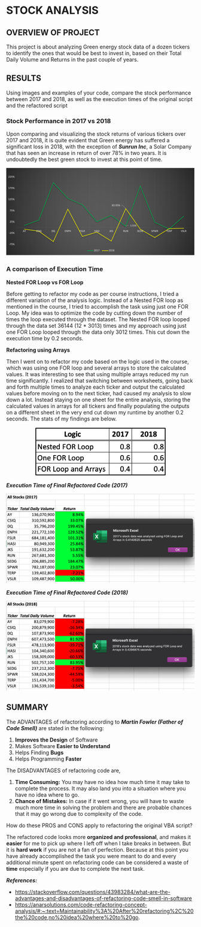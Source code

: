 # STOCK ANALYSIS

## OVERVIEW OF PROJECT

This project is about analyzing Green energy stock data of a dozen tickers to identify the ones that would be best to invest in, based on their Total Daily Volume and Returns in the past couple of years.

## RESULTS

Using images and examples of your code, compare the stock performance between 2017 and 2018, as well as the execution times of the original script and the refactored script

### Stock Performance in 2017 vs 2018

Upon comparing and visualizing the stock returns of various tickers over 2017 and 2018, it is quite evident that Green energy has suffered a significant loss in 2018, with the exception of ***Sunrun Inc***, a Solar Company that has seen an increase in return of over 78% in two years. It is undoubtedly the best green stock to invest at this point of time.

<p align="center"><img src="https://github.com/yazhcodes/stock_analysis/blob/main/Challenge/Resources/2017vs2018.png"></img></p>

### A comparison of Execution Time

**Nested FOR Loop vs FOR Loop**

Before getting to refactor my code as per course instructions, I tried a different variation of the analysis logic. Instead of a Nested FOR loop as mentioned in the course, I tried to accomplish the task using just one FOR Loop. My idea was to optimize the code by cutting down the number of times the loop executed through the dataset. The Nested FOR loop looped through the data set 36144 (12 * 3013) times and my approach using just one FOR Loop looped through the data only 3012 times. This cut down the execution time by 0.2 seconds. 

**Refactoring using Arrays**

Then I went on to refactor my code based on the logic used in the course, which was using one FOR loop and several arrays to store the calculated values. It was interesting to see that using multiple arrays reduced my run time significantly. I realized that switching between worksheets, going back and forth multiple times to analyze each ticker and output the calculated values before moving on to the next ticker, had caused my analysis to slow down a lot. Instead staying on one sheet for the entire analysis, storing the calculated values in arrays for all tickers and finally populating the outputs on a different sheet in the very end cut down my runtime by another 0.2 seconds. The stats of my findings are below.

<p align="center"><img src="https://github.com/yazhcodes/stock_analysis/blob/main/Challenge/Resources/Execution_Time.png" width="350"></img></p>

***Execution Time of Final Refactored Code (2017)***

<p align="center"><img src="https://github.com/yazhcodes/stock_analysis/blob/main/Challenge/Resources/VBA_Challenge_2017.png" width="800"></img></p>

***Execution Time of Final Refactored Code (2018)***

<p align="center"><img src="https://github.com/yazhcodes/stock_analysis/blob/main/Challenge/Resources/VBA_Challenge_2018.png" width="800"></img></p>

## SUMMARY

The ADVANTAGES of refactoring according to ***Martin Fowler (Father of Code Smell)*** are stated in the following:

1. **Improves the Design** of Software
2. Makes Software **Easier to Understand**
3. Helps Finding **Bugs**
4. Helps Programming **Faster**

The DISADVANTAGES of refactoring code are,

1. **Time Consuming:** You may have no idea how much time it may take to complete the process. It may also land you into a situation where you have no idea where to go.
2. **Chance of Mistakes:** In case if it went wrong, you will have to waste much more time in solving the problem and there are probable chances that it may go wrong due to complexity of the code.

How do these PROS and CONS apply to refactoring the original VBA script?
  
  The refactored code looks more **organized and professional**, and makes it **easier** for me to pick up where I left off when I take breaks in between. But it is **hard work** if you are not a fan of perfection. Because at this point you have already accomplished the task you were meant to do and every additional minute spent on refactoring code can be considered a waste of **time** especially if you are due to complete the next task.

***References:***
* https://stackoverflow.com/questions/43983284/what-are-the-advantages-and-disadvantages-of-refactoring-code-smell-in-software
* https://anarsolutions.com/code-refactoring-concept-analysis/#:~:text=Maintainability%3A%20After%20refactoring%2C%20the%20code,no%20idea%20where%20to%20go.
